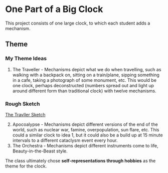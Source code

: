 # One Part of a Big Clock #

This project consists of one large clock, to which each student adds a mechanism.

## Theme ##
### My Theme Ideas ###

1. The Traveller - Mechanisms depict what we do when travelling, such as walking with a backpack on, sitting on a train/plane, sipping something in a cafe, taking a photograph of some monument, etc. This would be one clock, perhaps deconstructed (numbers spread out and light up around different form than traditional clock) with twelve mechanisms.

### Rough Sketch ###
[The Travller Sketch](https://github.com/bassmonkey620/Machine-Lab/blob/master/finalProject/referenceMedia/finalProject_travellerTheme_sketch.jpg)

2. Apocoalypse - Mechanisms depict different versions of the end of the world, such as nuclear war, famine, overpopulation, sun flare, etc. This could a similar clock to idea 1, but it could also be a build up at 15 minute intervals to a different cataclysm event every hour.
3. The Orchestra - Mechanisms depict different instruments come to life, Beauty-in-the-Beast style.

The class ultimately chose **self-representations through hobbies** as the theme for the clock.
